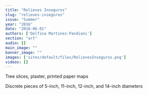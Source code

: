 ```yaml
---
title: "Relieves Inseguros"
slug: "relieves-inseguros"
issue: "Summer"
year: "2016"
date: "2016-06-01"
authors: ['Delfina Martinez-Pandiani']
section: "art"
audio: []
main_image: ""
banner_image: ""
images: ['sites/default/files/RelievesInseguros.png']
videos: []
---
```

Tree slices, plaster, printed paper maps

 Discrete pieces of 5-inch, 11-inch, 12-inch, and 14-inch diameters

